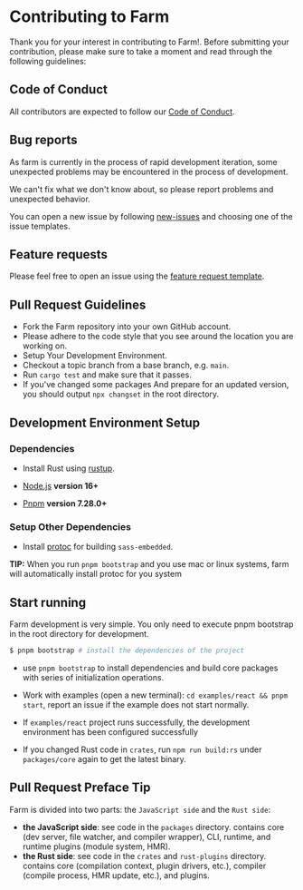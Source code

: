 # Contributing to Farm

Thank you for your interest in contributing to Farm!. Before submitting your contribution, please make sure to take a moment and read through the following guidelines:


## Code of Conduct

All contributors are expected to follow our [Code of Conduct](https://www.rust-lang.org/policies/code-of-conduct).


## Bug reports

As farm is currently in the process of rapid development iteration, some unexpected problems may be encountered in the process of development.

We can't fix what we don't know about, so please report problems and unexpected behavior.

You can open a new issue by following [new-issues](https://github.com/farm-fe/farm/issues/new/choose) and choosing one of the issue templates.

## Feature requests

Please feel free to open an issue using the [feature request template](https://github.com/farm-fe/farm/issues/new/choose).


## Pull Request Guidelines

- Fork the Farm repository into your own GitHub account.
- Please adhere to the code style that you see around the location you are working on.
- Setup Your Development Environment.
- Checkout a topic branch from a base branch, e.g. `main`.
- Run `cargo test` and make sure that it passes.
- If you've changed some packages And prepare for an updated version, you should output `npx changset` in the root directory.


## Development Environment Setup

### Dependencies

- Install Rust using [rustup](https://www.rust-lang.org/tools/install).

- [Node.js](https://nodejs.org) **version 16+**

- [Pnpm](https://pnpm.io) **version 7.28.0+**

### Setup Other Dependencies

- Install [protoc](https://grpc.io/docs/protoc-installation/) for building `sass-embedded`.

**TIP:** When you run `pnpm bootstrap` and you use mac or linux systems, farm will automatically install protoc for you system

## Start running

Farm development is very simple. You only need to execute pnpm bootstrap in the root directory for development.

```bash
$ pnpm bootstrap # install the dependencies of the project
```

- use `pnpm bootstrap` to install dependencies and build core packages with series of initialization operations.

- Work with examples (open a new terminal): `cd examples/react && pnpm start`, report an issue if the example does not start normally.  

- If `examples/react` project runs successfully, the development environment has been configured successfully

- If you changed Rust code in `crates`, run `npm run build:rs` under `packages/core` again to get the latest binary.


## Pull Request Preface Tip

Farm is divided into two parts: the `JavaScript side` and the `Rust side`:

- **the JavaScript side**: 
  see code in the `packages` directory. contains core (dev server, file watcher, and compiler wrapper), CLI, runtime, and runtime plugins (module system, HMR).
- **the Rust side**: 
  see code in the `crates` and `rust-plugins` directory. contains core (compilation context, plugin drivers, etc.), compiler (compile process, HMR update, etc.), and plugins.


## 